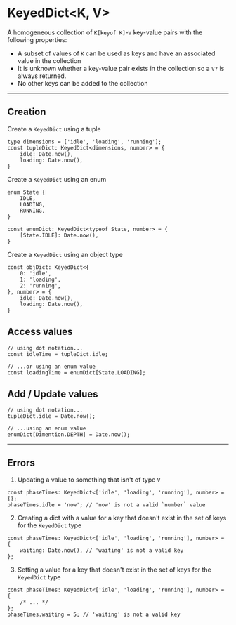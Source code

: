 # KeyedDict\<K, V\>
A homogeneous collection of `K[keyof K]`-`V` key-value pairs with the following properties:
- A subset of values of `K` can be used as keys and have an associated value in the collection
- It is unknown whether a key-value pair exists in the collection so a `V?` is always returned.
- No other keys can be added to the collection

-----

## Creation
Create a `KeyedDict` using a tuple
```
type dimensions = ['idle', 'loading', 'running'];
const tupleDict: KeyedDict<dimensions, number> = {
    idle: Date.now(),
    loading: Date.now(),
}
```

Create a `KeyedDict` using an enum
```
enum State {
    IDLE,
    LOADING,
    RUNNING,
}

const enumDict: KeyedDict<typeof State, number> = {
    [State.IDLE]: Date.now(),
}
```

Create a `KeyedDict` using an object type
```
const objDict: KeyedDict<{
    0: 'idle',
    1: 'loading',
    2: 'running',
}, number> = {
    idle: Date.now(),
    loading: Date.now(),
}
```

## Access values
```
// using dot notation...
const idleTime = tupleDict.idle;

// ...or using an enum value
const loadingTime = enumDict[State.LOADING];
```

## Add / Update values
```
// using dot notation...
tupleDict.idle = Date.now();

// ...using an enum value
enumDict[Dimention.DEPTH] = Date.now();
```

-----

## Errors
1. Updating a value to something that isn't of type `V`
```
const phaseTimes: KeyedDict<['idle', 'loading', 'running'], number> = {};
phaseTimes.idle = 'now'; // 'now' is not a valid `number` value
```

2. Creating a dict with a value for a key that doesn't exist in the set of keys for the `KeyedDict` type
```
const phaseTimes: KeyedDict<['idle', 'loading', 'running'], number> = {
    waiting: Date.now(), // 'waiting' is not a valid key
};
```

3. Setting a value for a key that doesn't exist in the set of keys for the `KeyedDict` type
```
const phaseTimes: KeyedDict<['idle', 'loading', 'running'], number> = {
    /* ... */
};
phaseTimes.waiting = 5; // 'waiting' is not a valid key
```

